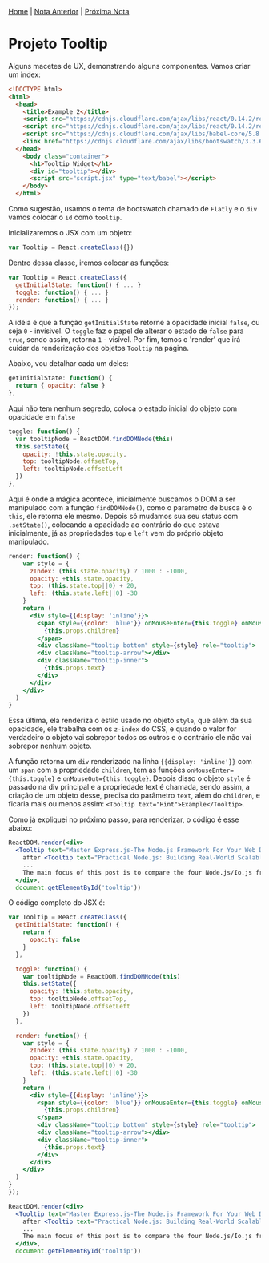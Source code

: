[Home](../README.md) | [Nota Anterior](note_2_2.md) | [Próxima Nota](note_3_1.md)

# Projeto Tooltip

Alguns macetes de UX, demonstrando alguns componentes. Vamos criar um index:

```html
<!DOCTYPE html>
<html>
  <head>
    <title>Example 2</title>
    <script src="https://cdnjs.cloudflare.com/ajax/libs/react/0.14.2/react.js"></script>
    <script src="https://cdnjs.cloudflare.com/ajax/libs/react/0.14.2/react-dom.js"></script>
    <script src="https://cdnjs.cloudflare.com/ajax/libs/babel-core/5.8.34/browser.js"></script>
    <link href="https://cdnjs.cloudflare.com/ajax/libs/bootswatch/3.3.6/flatly/bootstrap.min.css" rel="stylesheet" />
  </head>
    <body class="container">
      <h1>Tooltip Widget</h1>
      <div id="tooltip"></div>
      <script src="script.jsx" type="text/babel"></script>
    </body>
  </html>
```

Como sugestão, usamos o tema de bootswatch chamado de `Flatly` e o `div` vamos
colocar o `id` como `tooltip`.

Inicializaremos o JSX com um objeto:

```jsx
var Tooltip = React.createClass({})
```

Dentro dessa classe, iremos colocar as funções:

```jsx
var Tooltip = React.createClass({
  getInitialState: function() { ... }
  toggle: function() { ... }
  render: function() { ... }
});
```

A idéia é que a função `getInitialState` retorne a opacidade inicial `false`, ou
seja `0` - invísivel. O `toggle` faz o papel de alterar o estado de `false` para
`true`, sendo assim, retorna `1` - visível. Por fim, temos o 'render' que irá
cuidar da renderização dos objetos `Tooltip` na página.

Abaixo, vou detalhar cada um deles:

```jsx
getInitialState: function() {
  return { opacity: false }
},
```

Aqui não tem nenhum segredo, coloca o estado inicial do objeto com opacidade em
`false`

```jsx
toggle: function() {
  var tooltipNode = ReactDOM.findDOMNode(this)
  this.setState({
    opacity: !this.state.opacity,
    top: tooltipNode.offsetTop,
    left: tooltipNode.offsetLeft
  })
},
```

Aqui é onde a mágica acontece, inicialmente buscamos o DOM a ser manipulado com
a função `findDOMNode()`, como o parametro de busca é o `this`, ele retorna ele
mesmo. Depois só mudamos sua seu status com `.setState()`, colocando a opacidade
ao contrário do que estava inicialmente, já as propriedades `top` e `left` vem
do próprio objeto manipulado.

```jsx
render: function() {
    var style = {
      zIndex: (this.state.opacity) ? 1000 : -1000,
      opacity: +this.state.opacity,
      top: (this.state.top||0) + 20,
      left: (this.state.left||0) -30
    }
    return (
      <div style={{display: 'inline'}}>
        <span style={{color: 'blue'}} onMouseEnter={this.toggle} onMouseOut={this.toggle}>
          {this.props.children}
        </span>
        <div className="tooltip bottom" style={style} role="tooltip">
        <div className="tooltip-arrow"></div>
        <div className="tooltip-inner">
          {this.props.text}
        </div>
      </div>
    </div>
  )
}
```

Essa última, ela renderiza o estilo usado no objeto `style`, que além da sua
opacidade, ele trabalha com os `z-index` do CSS, e quando o valor for verdadeiro
o objeto vai sobrepor todos os outros e o contrário ele não vai sobrepor nenhum
objeto.

A função retorna um `div` renderizado na linha `{{display: 'inline'}}` com um
`span` com a propriedade `children`, tem as funções `onMouseEnter={this.toggle}`
e `onMouseOut={this.toggle}`.
Depois disso o objeto `style` é passado na div principal e a propriedade text é
chamada, sendo assim, a criação de um objeto desse, precisa do parâmetro `text`,
além do `children`, e ficaria mais ou menos assim:
`<Tooltip text="Hint">Example</Tooltip>`.

Como já expliquei no próximo passo, para renderizar, o código é esse abaixo:

```jsx
ReactDOM.render(<div>
  <Tooltip text="Master Express.js-The Node.js Framework For Your Web Development">Pro Express.js</Tooltip> was published in 2014. It was one of the first books on v4.x. And it was my second book published with Apress
    after <Tooltip text="Practical Node.js: Building Real-World Scalable Web Apps">Practical Node.js</Tooltip>.
    ...
    The main focus of this post is to compare the four Node.js/Io.js frameworks: <Tooltip text="HTTP API server">Hapi</Tooltip>, <Tooltip text="Release the Kraken!">Kraken</Tooltip>, <Tooltip text="Sail away">Sails.js</Tooltip> and <Tooltip text="IBM of frameworks">Loopback</Tooltip>. There are many other frameworks to consider, but I had to draw the line somewhere.
  </div>,
  document.getElementById('tooltip'))
```

O código completo do JSX é:

```jsx
var Tooltip = React.createClass({
  getInitialState: function() {
    return {
      opacity: false
    }
  },

  toggle: function() {
    var tooltipNode = ReactDOM.findDOMNode(this)
    this.setState({
      opacity: !this.state.opacity,
      top: tooltipNode.offsetTop,
      left: tooltipNode.offsetLeft
    })
  },

  render: function() {
    var style = {
      zIndex: (this.state.opacity) ? 1000 : -1000,
      opacity: +this.state.opacity,
      top: (this.state.top||0) + 20,
      left: (this.state.left||0) -30
    }
    return (
      <div style={{display: 'inline'}}>
        <span style={{color: 'blue'}} onMouseEnter={this.toggle} onMouseOut={this.toggle}>
          {this.props.children}
        </span>
        <div className="tooltip bottom" style={style} role="tooltip">
        <div className="tooltip-arrow"></div>
        <div className="tooltip-inner">
          {this.props.text}
        </div>
      </div>
    </div>
  )
}
});

ReactDOM.render(<div>
  <Tooltip text="Master Express.js-The Node.js Framework For Your Web Development">Pro Express.js</Tooltip> was published in 2014. It was one of the first books on v4.x. And it was my second book published with Apress
    after <Tooltip text="Practical Node.js: Building Real-World Scalable Web Apps">Practical Node.js</Tooltip>.
    ...
    The main focus of this post is to compare the four Node.js/Io.js frameworks: <Tooltip text="HTTP API server">Hapi</Tooltip>, <Tooltip text="Release the Kraken!">Kraken</Tooltip>, <Tooltip text="Sail away">Sails.js</Tooltip> and <Tooltip text="IBM of frameworks">Loopback</Tooltip>. There are many other frameworks to consider, but I had to draw the line somewhere.
  </div>,
  document.getElementById('tooltip'))
```
